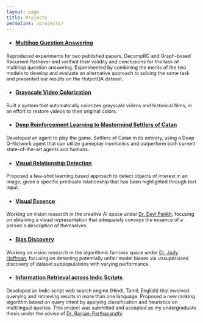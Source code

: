 ```yaml
---
layout: page
title: Projects
permalink: /projects/
---
```


- #### [Multihop Question Answering](https://akrishna77.github.io/multihop-qa/)
<span style="font-size:0.9em;"> Reproduced experiments for two published papers, DecompRC and Graph-based Recurrent Retriever and verified their validity and conclusions for the task of multihop question answering. Experimented by combining the merits of the two models to develop and evaluate an alternative approach to solving the same task and presented our results on the HotpotQA dataset. </span>

- #### [Grayscale Video Colorization](https://tinyurl.com/rb2q6ex)
<span style="font-size:0.9em;"> Built a system that automatically colorizes grayscale videos and historical films, in an effort to restore videos to their original colors. </span>

- #### [Deep Reinforcement Learning to Mastermind Settlers of Catan](https://akrishna77.github.io/QSettlers/)
<span style="font-size:0.9em;"> Developed an agent to play the game, Settlers of Catan in its entirety, using a Deep Q-Network agent that can utilize gameplay mechanics and outperform both current state-of-the-art agents and humans. </span>

- #### [Visual Relationship Detection](https://akrishna77.github.io/visual-relationships/)
<span style="font-size:0.9em;"> Proposed a few-shot learning based approach to detect objects of interest in an image, given a specific predicate relationship that has been highlighted through text input. </span>

- #### [Visual Essence](https://akrishna77.github.io/CS8903-Essence/)
<span style="font-size:0.9em;"> Working on vision research in the creative AI space under [Dr. Devi Parikh](https://www.cc.gatech.edu/~parikh), focusing on obtaining a visual representation that adequately conveys the essence of a person's description of themselves. </span>

- #### [Bias Discovery](https://akrishna77.github.io/#/)
<span style="font-size:0.9em;"> Working on vision research in the algorithmic fairness space under [Dr. Judy Hoffman](https://www.cc.gatech.edu/~judy), focusing on detecting potentially unfair model biases via unsupervised discovery of dataset subpopulations with varying performance. </span>

- #### [Information Retrieval across Indic Scripts](https://tinyurl.com/umyhpsr)
<span style="font-size:0.9em;"> Developed an Indic script web search engine (Hindi, Tamil, English) that involved querying and retrieving results in more than one language. Proposed a new ranking algorithm based on query intent by applying classification and heuristics on multilingual queries. This project was submitted and accepted as my undergraduate thesis under the advise of [Dr. Ranjani Parthasarathi](https://scholar.google.co.in/citations?user=SMhTwtYAAAAJ&hl=en). </span>

<!-- - #### AnswerMe
Implemented a web service that provides answers to questions on an exercise sheet. It initially uses OCR to retrieve the text from the scanned image of the sheet and then uses a web search API to obtain the most relevant answers. -->
